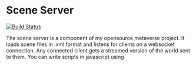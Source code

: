 # Scene Server

[![Build Status](https://travis-ci.org/bnolan/scene-server.svg?branch=master)](https://travis-ci.org/bnolan/scene-server)

The scene server is a component of my opensource metaverse project. It loads scene files in .xml format and listens for clients on a websocket connection. Any connected client gets a streamed version of the world sent to them. You can write scripts in javascript using <script /> tags in your scenefile to provide interactivity to connected clients.

Contact [bnolan@gmail.com](mailto:bnolan@gmail.com).
